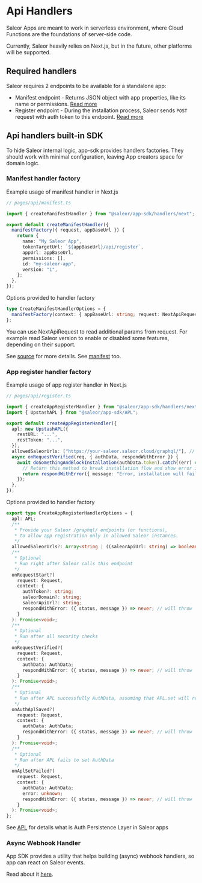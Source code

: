 # Api Handlers

Saleor Apps are meant to work in serverless environment, where Cloud Functions are the foundations of server-side code.

Currently, Saleor heavily relies on Next.js, but in the future, other platforms will be supported.

## Required handlers

Saleor requires 2 endpoints to be available for a standalone app:

- Manifest endpoint - Returns JSON object with app properties, like its name or permissions. [Read more](https://docs.saleor.io/docs/3.x/developer/extending/apps/manifest)
- Register endpoint - During the installation process, Saleor sends `POST` request with auth token to this endpoint. [Read more](https://docs.saleor.io/docs/3.x/developer/extending/apps/installing-apps#installation-using-graphql-api)

## Api handlers built-in SDK

To hide Saleor internal logic, app-sdk provides handlers factories. They should work with minimal configuration, leaving
App creators space for domain logic.

### Manifest handler factory

Example usage of manifest handler in Next.js

```typescript
// pages/api/manifest.ts

import { createManifestHandler } from "@saleor/app-sdk/handlers/next";

export default createManifestHandler({
  manifestFactory({ request, appBaseUrl }) {
    return {
      name: "My Saleor App",
      tokenTargetUrl: `${appBaseUrl}/api/register`,
      appUrl: appBaseUrl,
      permissions: [],
      id: "my-saleor-app",
      version: "1",
    };
  },
});
```

Options provided to handler factory

```typescript
type CreateManifestHandlerOptions = {
  manifestFactory(context: { appBaseUrl: string; request: NextApiRequest }): AppManifest;
};
```

You can use NextApiRequest to read additional params from request. For example read Saleor version to enable or disabled some features, depending on their support.

See [source](./src/handlers/next/create-manifest-handler.ts) for more details. See [manifest](../src/types.ts) too.

### App register handler factory

Example usage of app register handler in Next.js

```typescript
// pages/api/register.ts

import { createAppRegisterHandler } from "@saleor/app-sdk/handlers/next";
import { UpstashAPL } from "@saleor/app-sdk/APL";

export default createAppRegisterHandler({
  apl: new UpstashAPL({
    restURL: "...",
    restToken: "...",
  }),
  allowedSaleorUrls: ["https://your-saleor.saleor.cloud/graphql/"], // optional, see options below
  async onRequestVerified(req, { authData, respondWithError }) {
    await doSomethingAndBlockInstallation(authData.token).catch((err) => {
      // Return this method to break installation flow and show error in the Dashboard
      return respondWithError({ message: "Error, installation will fail" });
    });
  },
});
```

Options provided to handler factory

```typescript
export type CreateAppRegisterHandlerOptions = {
  apl: APL;
  /**
   * Provide your Saleor /graphql/ endpoints (or functions),
   * to allow app registration only in allowed Saleor instances.
   */
  allowedSaleorUrls?: Array<string | ((saleorApiUrl: string) => boolean)>;
  /**
   * Optional
   * Run right after Saleor calls this endpoint
   */
  onRequestStart?(
    request: Request,
    context: {
      authToken?: string;
      saleorDomain?: string;
      saleorApiUrl?: string;
      respondWithError: ({ status, message }) => never; // will throw
    }
  ): Promise<void>;
  /**
   * Optional
   * Run after all security checks
   */
  onRequestVerified?(
    request: Request,
    context: {
      authData: AuthData;
      respondWithError: ({ status, message }) => never; // will throw
    }
  ): Promise<void>;
  /**
   * Optional
   * Run after APL successfully AuthData, assuming that APL.set will reject a Promise in case of error
   */
  onAuthAplSaved?(
    request: Request,
    context: {
      authData: AuthData;
      respondWithError: ({ status, message }) => never; // will throw
    }
  ): Promise<void>;
  /**
   * Optional
   * Run after APL fails to set AuthData
   */
  onAplSetFailed?(
    request: Request,
    context: {
      authData: AuthData;
      error: unknown;
      respondWithError: ({ status, message }) => never; // will throw
    }
  ): Promise<void>;
};
```

See [APL](./apl.md) for details what is Auth Persistence Layer in Saleor apps

### Async Webhook Handler

App SDK provides a utility that helps building (async) webhook handlers, so app can react on Saleor events.

Read about it [here](./saleor-async-webhook.md).
